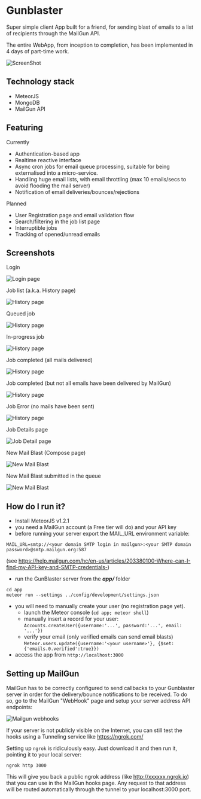 # Gunblaster
Super simple client App built for a friend, for sending blast of emails to a list of recipients through the MailGun API.

The entire WebApp, from inception to completion, has been implemented in 4 days of part-time work.

![ScreenShot](/assets/gunblaster.jpg?raw=true)

## Technology stack
- MeteorJS
- MongoDB
- MailGun API

## Featuring
Currently
- Authentication-based app
- Realtime reactive interface
- Async cron jobs for email queue processing, suitable for being externalised into a micro-service.
- Handling huge email lists, with email throttling (max 10 emails/secs to avoid flooding the mail server)
- Notification of email deliveries/bounces/rejections

Planned
- User Registration page and email validation flow
- Search/filtering in the job list page
- Interruptible jobs
- Tracking of opened/unread emails

## Screenshots

Login

![Login page](/assets/gunblaster-login.jpg?raw=true)

Job list (a.k.a. History page)

![History page](/assets/gunblaster-jobs.png?raw=true)

Queued job

![History page](/assets/gunblaster-job-queued.png?raw=true)

In-progress job

![History page](/assets/gunblaster-job-in-progress.png?raw=true)

Job completed (all mails delivered)

![History page](/assets/gunblaster-job-completed-all-done.png?raw=true)

Job completed (but not all emails have been delivered by MailGun)

![History page](/assets/gunblaster-job-completed-not-all-delivered.png?raw=true)

Job Error (no mails have been sent)

![History page](/assets/gunblaster-job-not-performed.png?raw=true)

Job Details page

![Job Detail page](/assets/gunblaster-job-details.png?raw=true)

New Mail Blast (Compose page)

![New Mail Blast](/assets/gunblaster-compose.png?raw=true)

New Mail Blast submitted in the queue

![New Mail Blast](/assets/gunblaster-compose-done.png?raw=true)

## How do I run it?

- Install MeteorJS v1.2.1
- you need a MailGun account (a Free tier will do) and your API key
- before running your server export the MAIL_URL environment variable:
```
MAIL_URL=smtp://<your domain SMTP login in mailgun>:<your SMTP domain password>@smtp.mailgun.org:587
```
(see https://help.mailgun.com/hc/en-us/articles/203380100-Where-can-I-find-my-API-key-and-SMTP-credentials-)
- run the GunBlaster server from the **_app/_** folder
```
cd app
meteor run --settings ../config/development/settings.json
```
- you will need to manually create your user (no registration page yet). 
    - launch the Meteor console (`cd app; meteor shell`)
    - manually insert a record for your user:
        `Accounts.createUser({username:'...', password:'...', email: '...'})`
    - verify your email (only verified emails can send email blasts)
        `Meteor.users.update({username:'<your username>'}, {$set:{'emails.0.verified':true}})`
- access the app from `http://localhost:3000`

## Setting up MailGun
MailGun has to be correctly configured to send callbacks to your Gunblaster server in order for the delivery/bounce notifications to be received.
To do so, go to the MailGun "WebHook" page and setup your server address API endpoints:

![Mailgun webhooks](/assets/gunblaster-hooks.png?raw=true)

If your server is not publicly visible on the Internet, you can still test the hooks using a Tunneling service like https://ngrok.com/ 

Setting up `ngrok` is ridiculously easy. Just download it and then run it, pointing it to your local server:

```
ngrok http 3000
```
This will give you back a public ngrok address (like http://xxxxxx.ngrok.io) that you can use in the MailGun hooks page.
Any request to that address will be routed automatically through the tunnel to your localhost:3000 port.
